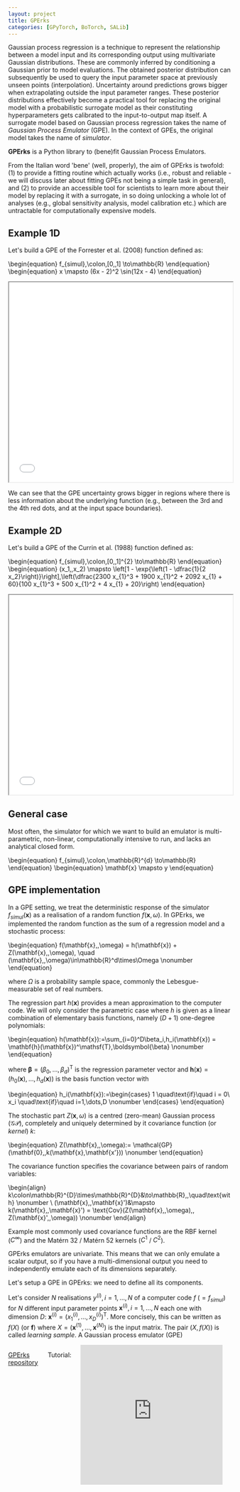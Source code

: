 ```yaml
---
layout: project
title: GPErks
categories: [GPyTorch, BoTorch, SALib]
---
```


Gaussian process regression is a technique to represent the relationship between a model input and its corresponding output using multivariate Gaussian distributions. These are commonly inferred by conditioning a Gaussian prior to model evaluations. The obtained posterior distribution can subsequently be used to query the input parameter space at previously unseen points (interpolation). Uncertainty around predictions grows bigger when extrapolating outside the input parameter ranges. These posterior distributions effectively become a practical tool for replacing the original model with a probabilistic surrogate model as their constituting hyperparameters gets calibrated to the input-to-output map itself. A surrogate model based on Gaussian process regression takes the name of *Gaussian Process Emulator* (GPE). In the context of GPEs, the original model takes the name of *simulator*.

**GPErks** is a Python library to (bene)fit Gaussian Process Emulators.

From the Italian word 'bene' (well, properly), the aim of GPErks is twofold: (1) to provide a fitting routine which actually works (i.e., robust and reliable - we will discuss later about fitting GPEs not being a simple task in general), and (2) to provide an accessible tool for scientists to learn more about their model by replacing it with a surrogate, in so doing unlocking a whole lot of analyses (e.g., global sensitivity analysis, model calibration etc.) which are untractable for computationally expensive models.

## Example 1D
Let's build a GPE of the Forrester et al. (2008) function defined as:

\begin{equation}
    f_{simul}\,\colon\,[0,\,1] \to\mathbb{R}
\end{equation}
\begin{equation}
    x \mapsto (6x - 2)^2 \sin(12x - 4)
\end{equation}

<iframe src="/images/plotly/GPErks_Figure1.html" height="450" width="100%"></iframe>

We can see that the GPE uncertainty grows bigger in regions where there is less information about the underlying function (e.g., between the 3rd and the 4th red dots, and at the input space boundaries).

## Example 2D
Let's build a GPE of the Currin et al. (1988) function defined as:

\begin{equation}
f_{simul}\,\colon\,[0,\,1]^{2} \to\mathbb{R}
\end{equation}
\begin{equation}
(x_1,\,x_2) \mapsto \left[1 - \exp{\left(1 - \dfrac{1}{2 x_2}\right)}\right]\,\left(\dfrac{2300 x_{1}^3 + 1900 x_{1}^2 + 2092 x_{1} + 60}{100 x_{1}^3 + 500 x_{1}^2 + 4 x_{1} + 20}\right)
\end{equation}

<iframe src="/images/plotly/GPErks_Figure2.html" height="450" width="100%"></iframe>

## General case
Most often, the simulator for which we want to build an emulator is multi-parametric, non-linear, computationally intensive to run, and lacks an analytical closed form.

\begin{equation}
    f_{simul}\,\colon\,\mathbb{R}^{d} \to\mathbb{R}
\end{equation}
\begin{equation}
    \mathbf{x} \mapsto y
\end{equation}

## GPE implementation
In a GPE setting, we treat the deterministic response of the simulator $f_{simul}(\mathbf{x})$ as a realisation of a random function $f(\mathbf{x},\,\omega)$. In GPErks, we implemented the random function as the sum of a regression model and a stochastic process:

\begin{equation}
    f(\mathbf{x},\,\omega) = h(\mathbf{x}) + Z(\mathbf{x},\,\omega), \quad (\mathbf{x},\,\omega)\in\mathbb{R}^d\times\Omega \nonumber
\end{equation}

where $\Omega$ is a probability sample space, commonly the Lebesgue-measurable set of real numbers.

The regression part $h(\mathbf{x})$ provides a mean approximation to the computer code. We will only consider the parametric case where $h$ is given as a linear combination of elementary basis functions, namely $(D+1)$ one-degree polynomials:

\begin{equation}
    h(\mathbf{x}):=\sum_{i=0}^D\beta_i\,h_i(\mathbf{x}) = \mathbf{h}(\mathbf{x})^\mathsf{T}\,\boldsymbol{\beta} \nonumber
\end{equation}

where $\boldsymbol{\beta} = (\beta_0,\dots,\beta_d)^\mathsf{T}$ is the regression parameter vector and $\mathbf{h}(\mathbf{x}) = (h_0(\mathbf{x}),\dots,h_d(\mathbf{x}))$ is the basis function vector with

\begin{equation}
    h_i(\mathbf{x}):=\begin{cases}
        1 \quad\text{if}\quad i = 0\\
        x_i \quad\text{if}\quad i=1,\dots,D \nonumber
    \end{cases}
\end{equation}

The stochastic part $Z(\mathbf{x},\,\omega)$ is a centred (zero-mean) Gaussian process ($\mathcal{GP}$), completely and uniquely determined by it covariance function (or *kernel*) $k$:

\begin{equation}
    Z(\mathbf{x},\,\omega):= \mathcal{GP}(\mathbf{0},\,k(\mathbf{x},\mathbf{x'})) \nonumber
\end{equation}

The covariance function specifies the covariance between pairs of random variables:

\begin{align}
    k\colon\mathbb{R}^{D}\times\mathbb{R}^{D}&\to\mathbb{R}\,,\quad\text{with}  \nonumber \\
    (\mathbf{x},\,\mathbf{x}')&\mapsto k(\mathbf{x},\,\mathbf{x}') = \text{Cov}(Z(\mathbf{x},\,\omega),\, Z(\mathbf{x}',\,\omega)) \nonumber
\end{align}

Example most commonly used covariance functions are the RBF kernel ($C^{\infty}$) and the Matérn 32 / Matérn 52 kernels ($C^{1}$ / $C^{2}$).

GPErks emulators are univariate. This means that we can only emulate a scalar output, so if you have a multi-dimensional output you need to independently emulate each of its dimensions separately.

Let's setup a GPE in GPErks: we need to define all its components.



Let's consider $N$ realisations $y^{(i)},\,i=1,\,\dots,\,N$ of a computer code $f$ ($=f_{simul}$) for $N$ different input parameter points $\mathbf{x}^{(i)},\,i=1,\,\dots,\,N$ each one with dimension $D$: $\mathbf{x}^{(i)}=(x_{1}^{(i)},\,\dots,\,x_{D}^{(i)})^\mathsf{T}$. More concisely, this can be written as $f(X)$ (or $\mathbf{f}$) where $X=(\mathbf{x}^{(1)},\,\dots,\,\mathbf{x}^{(N)})$ is the input matrix. The pair $(X,\,f(X))$ is called *learning sample*. A Gaussian process emulator (GPE)


<div class="large-12 columns">
      <p>
      <a href="https://github.com/stelong/GPErks"> GPErks repository</a></p>
      <p> Tutorial: </p>
      <iframe width="560" height="315" src="https://www.youtube.com/embed/e4kYIIrcAHA" title="YouTube video player" frameborder="0" allow="accelerometer; autoplay; clipboard-write; encrypted-media; gyroscope; picture-in-picture" allowfullscreen=""></iframe>
      <p></p>
</div>